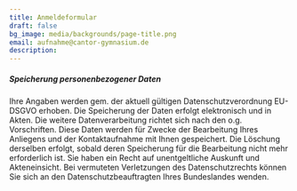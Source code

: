 ```yaml
---
title: Anmeldeformular
draft: false
bg_image: media/backgrounds/page-title.png
email: aufnahme@cantor-gymnasium.de
description:
---
```

##### Speicherung personenbezogener Daten
Ihre Angaben werden gem. der aktuell gültigen Datenschutzverordnung EU-DSGVO erhoben. Die Speicherung der Daten erfolgt
elektronisch und in Akten. Die weitere Datenverarbeitung richtet sich nach den o.g. Vorschriften. Diese Daten werden für Zwecke der
Bearbeitung Ihres Anliegens und der Kontaktaufnahme mit Ihnen gespeichert.
Die Löschung derselben erfolgt, sobald deren Speicherung für die Bearbeitung nicht mehr erforderlich ist.
Sie haben ein Recht auf unentgeltliche Auskunft und Akteneinsicht. Bei vermuteten Verletzungen des Datenschutzrechts können Sie sich
an den Datenschutzbeauftragten Ihres Bundeslandes wenden.